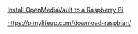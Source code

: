 [Install OpenMediaVault to a Raspberry Pi](https://pimylifeup.com/raspberry-pi-openmediavault/)

https://pimylifeup.com/download-raspbian/
